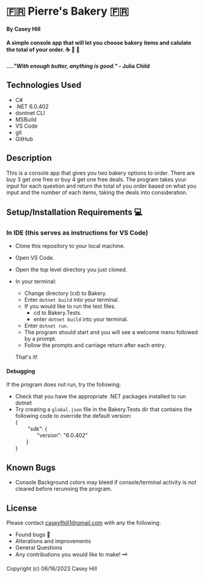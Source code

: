 # 🇫🇷 **Pierre's Bakery** 🇫🇷

#### **By Casey Hill**

#### A simple console app that will let you choose bakery items and calulate the total of your order. &#x2615; &#x1F35E; &#x1F365;

#### ...._"With enough butter, anything is good."_ - Julia Child

## **Technologies Used**

-   C#
-   .NET 6.0.402
-   dontnet CLI
-   MSBuild
-   VS Code
-   git
-   GitHub

## **Description**

This is a console app that gives you two bakery options to order. There are buy 3 get one free or buy 4 get one free deals. The program takes your input for each question and return the total of you order based on what you input and the number of each items, taking the deals into consideration.

## **Setup/Installation Requirements** &#x1F4BB;

### **In IDE** (this serves as instructions for VS Code)

-   Clone this repository to your local machine.
-   Open VS Code.
-   Open the top level directory you just cloned.
-   In your terminal:

    -   Change directory (cd) to Bakery.
    -   Enter `dotnet build` into your terminal.
    -   If you would like to run the test files.
        -   cd to Bakery.Tests.
        -   enter `dotnet build` into your terminal.
    -   Enter `dotnet run`.
    -   The program should start and you will see a welcome menu followed by a prompt.
    -   Follow the prompts and carriage return after each entry.

    That's it!

#### Debugging

If the program does not run, try the following:

-   Check that you have the appropriate .NET packages installed to run dotnet
-   Try creating a `global.json` file in the Bakery.Tests dir that contains the following code to override the default version:<br>
    {<br>
    &emsp;&emsp; "sdk": {<br>
    &emsp;&emsp;&emsp;&emsp;"version": "6.0.402"<br>
    &emsp;&emsp;}<br>
    }

## **Known Bugs**

-   Console Background colors may bleed if console/terminal activity is not cleared before rerunning the program.

## License

Please contact [caseyfhill1@gmail.com](mailto:caseyfhill1@gmail.com?subject=Hello%20Casey,&body=You%20are%20amazing...) with any the following:

-   Found bugs &#x1F41E;
-   Alterations and improvements
-   General Questions
-   Any contributions you would like to make! &#x1F5DD;

Copyright (c) 06/16/2023 Casey Hill
